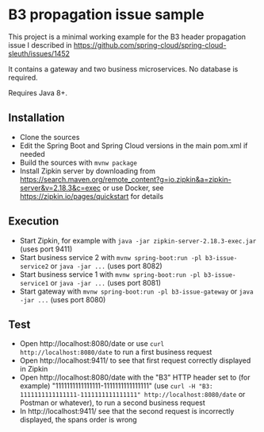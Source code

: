 # B3 propagation issue sample

This project is a minimal working example for the B3 header propagation issue I described
in https://github.com/spring-cloud/spring-cloud-sleuth/issues/1452

It contains a gateway and two business microservices. No database is required.

Requires Java 8+.

## Installation

- Clone the sources
- Edit the Spring Boot and Spring Cloud versions in the main pom.xml if needed
- Build the sources with `mvnw package`
- Install Zipkin server by downloading from https://search.maven.org/remote_content?g=io.zipkin&a=zipkin-server&v=2.18.3&c=exec
  or use Docker, see https://zipkin.io/pages/quickstart for details

## Execution

- Start Zipkin, for example with `java -jar zipkin-server-2.18.3-exec.jar` (uses port 9411)
- Start business service 2 with `mvnw spring-boot:run -pl b3-issue-service2` or `java -jar ...` (uses port 8082)
- Start business service 1 with `mvnw spring-boot:run -pl b3-issue-service1` or `java -jar ...` (uses port 8081)
- Start gateway with `mvnw spring-boot:run -pl b3-issue-gateway` or `java -jar ...` (uses port 8080)

## Test

- Open http://localhost:8080/date or use `curl http://localhost:8080/date` to run a first business request
- Open http://localhost:9411/ to see that first request correctly displayed in Zipkin
- Open http://localhost:8080/date with the "B3" HTTP header set to (for example) "1111111111111111-1111111111111111"
  (use `curl -H "B3: 1111111111111111-1111111111111111" http://localhost:8080/date` or Postman or whatever), to run a second business request
- In http://localhost:9411/ see that the second request is incorrectly displayed, the spans order is wrong
